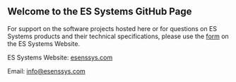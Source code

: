 ## Welcome to the ES Systems GitΗub Page




For support on the software projects hosted here or for questions on ES Systems products and their technical specifications, please use the [form](https://esenssys.com/technical-assistance/) on the ES Systems Website.




ES Systems Website: [esenssys.com](https://esenssys.com/)



Email:  [info@esenssys.com](info@esenssys.com)
